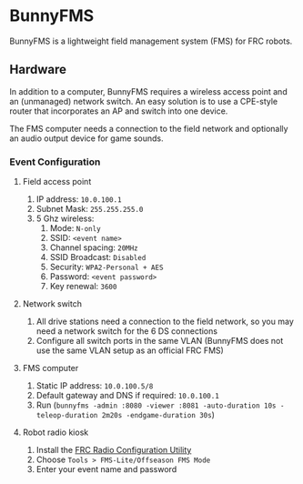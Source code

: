 # BunnyFMS

BunnyFMS is a lightweight field management system (FMS) for FRC robots.

## Hardware

In addition to a computer, BunnyFMS requires a wireless access point and an (unmanaged) network switch. An easy solution is to use a CPE-style router that incorporates an AP and switch into one device.

The FMS computer needs a connection to the field network and optionally an audio output device for game sounds.

### Event Configuration

1. Field access point
    1. IP address: `10.0.100.1`
    2. Subnet Mask: `255.255.255.0`
    3. 5 Ghz wireless:
        1. Mode: `N-only`
        2. SSID: `<event name>`
        3. Channel spacing: `20MHz`
        4. SSID Broadcast: `Disabled`
        5. Security: `WPA2-Personal + AES`
        6. Password: `<event password>`
        7. Key renewal: `3600`

2. Network switch
   1. All drive stations need a connection to the field network, so you may need a network switch for the 6 DS connections
   2. Configure all switch ports in the same VLAN (BunnyFMS does not use the same VLAN setup as an official FRC FMS) 

3. FMS computer
    1. Static IP address: `10.0.100.5/8`
    2. Default gateway and DNS if required: `10.0.100.1`
    4. Run (`bunnyfms -admin :8080 -viewer :8081 -auto-duration 10s -teleop-duration 2m20s -endgame-duration 30s`)

4. Robot radio kiosk
    1. Install the [FRC Radio Configuration Utility](https://docs.wpilib.org/en/stable/docs/zero-to-robot/step-3/radio-programming.html)
    2. Choose `Tools > FMS-Lite/Offseason FMS Mode`
    3. Enter your event name and password
